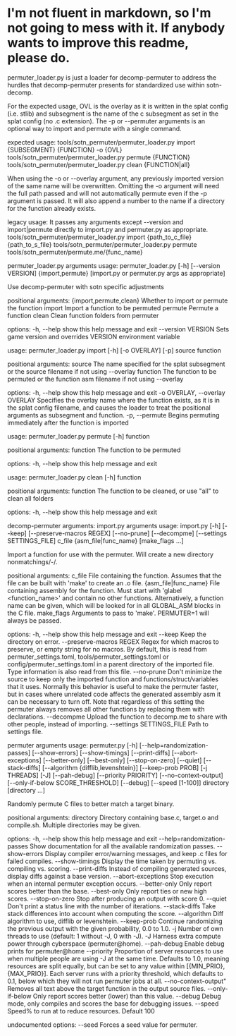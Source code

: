 # I'm not fluent in markdown, so I'm not going to mess with it.  If anybody wants to improve this readme, please do.
permuter_loader.py is just a loader for decomp-permuter to address the hurdles that decomp-permuter presents for standardized use within sotn-decomp.

For the expected usage, OVL is the overlay as it is written in the splat config (i.e. stlib) and subsegment is the name of the c subsegment as set in the splat config (no .c extension).  The -p or --permuter arguments is an optional way to import and permute with a single command.

expected usage:
tools/sotn_permuter/permuter_loader.py import {SUBSEGMENT} {FUNCTION} -o {OVL}
tools/sotn_permuter/permuter_loader.py permute {FUNCTION}
tools/sotn_permuter/permuter_loader.py clean {FUNCTION|all}


When using the -o or --overlay argument, any previously imported version of the same name will be overwritten.  Omitting the -o argument will need the full path passed and will not automatically permute even if the -p argument is passed.  It will also append a number to the name if a directory for the function already exists.


legacy usage:
It passes any arguments except --version and import|permute directly to import.py and permuter.py as appropriate.
tools/sotn_permuter/permuter_loader.py import {path_to_c_file} {path_to_s_file}
tools/sotn_permuter/permuter_loader.py permute tools/sotn_permuter/permute.me/{func_name}


permuter_loader.py arguments
usage: permuter_loader.py [-h] [--version VERSION] {import,permute} [import.py or permuter.py args as appropriate]

Use decomp-permuter with sotn specific adjustments

positional arguments:
  {import,permute,clean}
                        Whether to import or permute the function
    import              Import a function to be permuted
    permute             Permute a function
    clean               Clean function folders from permuter

options:
  -h, --help         show this help message and exit
  --version VERSION  Sets game version and overrides VERSION environment variable

usage: permuter_loader.py import [-h] [-o OVERLAY] [-p] source function

positional arguments:
  source                The name specified for the splat subsegment or the source filename if not using --overlay
  function              The function to be permuted or the function asm filename if not using --overlay

options:
  -h, --help            show this help message and exit
  -o OVERLAY, --overlay OVERLAY
                        Specifies the overlay name where the function exists, as it is in the splat config filename, and causes the loader to treat the positional arguments
                        as subsegment and function.
  -p, --permute         Begins permuting immediately after the function is imported

usage: permuter_loader.py permute [-h] function

positional arguments:
  function    The function to be permuted

options:
  -h, --help  show this help message and exit

usage: permuter_loader.py clean [-h] function

positional arguments:
  function    The function to be cleaned, or use "all" to clean all folders

options:
  -h, --help  show this help message and exit


decomp-permuter arguments:
import.py arguments
usage: import.py [-h] [--keep] [--preserve-macros REGEX] [--no-prune] [--decompme] [--settings SETTINGS_FILE] c_file {asm_file|func_name} [make_flags ...]

Import a function for use with the permuter. Will create a new directory nonmatchings/<funcname>-<id>/.

positional arguments:
  c_file                File containing the function. Assumes that the file can be built with 'make' to create an .o file.
  {asm_file|func_name}  File containing assembly for the function. Must start with 'glabel <function_name>' and contain no other functions. Alternatively, a function name can be given, which will be looked for in all GLOBAL_ASM blocks in the C
                        file.
  make_flags            Arguments to pass to 'make'. PERMUTER=1 will always be passed.

options:
  -h, --help            show this help message and exit
  --keep                Keep the directory on error.
  --preserve-macros REGEX
                        Regex for which macros to preserve, or empty string for no macros. By default, this is read from permuter_settings.toml, tools/permuter_settings.toml or config/permuter_settings.toml in a parent directory of the imported
                        file. Type information is also read from this file.
  --no-prune            Don't minimize the source to keep only the imported function and functions/struct/variables that it uses. Normally this behavior is useful to make the permuter faster, but in cases where unrelated code affects the generated
                        assembly asm it can be necessary to turn off. Note that regardless of this setting the permuter always removes all other functions by replacing them with declarations.
  --decompme            Upload the function to decomp.me to share with other people, instead of importing.
  --settings SETTINGS_FILE
                        Path to settings file.

    
permuter arguments
usage: permuter.py [-h] [--help=randomization-passes] [--show-errors] [--show-timings] [--print-diffs] [--abort-exceptions] [--better-only] [--best-only] [--stop-on-zero] [--quiet] [--stack-diffs] [--algorithm {difflib,levenshtein}] [--keep-prob PROB] [-j THREADS] [-J] [--pah-debug] [--priority PRIORITY] [--no-context-output] [--only-if-below SCORE_THRESHOLD] [--debug] [--speed [1-100]] directory [directory ...]

Randomly permute C files to better match a target binary.

positional arguments:
    directory       Directory containing base.c, target.o and compile.sh. Multiple directories may be given.

options:
  -h, --help            show this help message and exit
  --help=randomization-passes
                        Show documentation for all the available randomization passes.
  --show-errors         Display compiler error/warning messages, and keep .c files for failed compiles.
  --show-timings        Display the time taken by permuting vs. compiling vs. scoring.
  --print-diffs         Instead of compiling generated sources, display diffs against a base version.
  --abort-exceptions    Stop execution when an internal permuter exception occurs.
  --better-only         Only report scores better than the base.
  --best-only           Only report ties or new high scores.
  --stop-on-zero        Stop after producing an output with score 0.
  --quiet               Don't print a status line with the number of iterations.
  --stack-diffs         Take stack differences into account when computing the score.
  --algorithm           Diff algorithm to use, difflib or levenshtein.
  --keep-prob           Continue randomizing the previous output with the given probability, 0.0 to 1.0.
  -j                    Number of own threads to use (default: 1 without -J, 0 with -J).
  -J                    Harness extra compute power through cyberspace (permuter@home).
  --pah-debug           Enable debug prints for permuter@home
  --priority            Proportion of server resources to use when multiple people
                        are using -J at the same time.
                        Defaults to 1.0, meaning resources are split equally, but can be
                        set to any value within [{MIN_PRIO}, {MAX_PRIO}].
                        Each server runs with a priority threshold, which defaults to 0.1,
                        below which they will not run permuter jobs at all.
  --no-context-output"  Removes all text above the target function in the output source files.
  --only-if-below       Only report scores better (lower) than this value.
  --debug               Debug mode, only compiles and scores the base for debugging issues.
  --speed               Speed% to run at to reduce resources. Default 100

undocumented options:
  --seed                Forces a seed value for permuter.